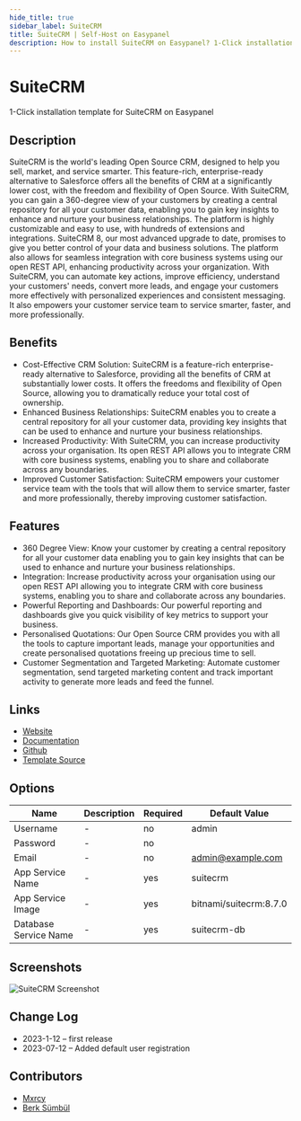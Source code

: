 ```yaml
---
hide_title: true
sidebar_label: SuiteCRM
title: SuiteCRM | Self-Host on Easypanel
description: How to install SuiteCRM on Easypanel? 1-Click installation template for SuiteCRM on Easypanel
---
```


<!-- generated -->

# SuiteCRM

1-Click installation template for SuiteCRM on Easypanel

## Description

SuiteCRM is the world&#39;s leading Open Source CRM, designed to help you sell, market, and service smarter. This feature-rich, enterprise-ready alternative to Salesforce offers all the benefits of CRM at a significantly lower cost, with the freedom and flexibility of Open Source. With SuiteCRM, you can gain a 360-degree view of your customers by creating a central repository for all your customer data, enabling you to gain key insights to enhance and nurture your business relationships. The platform is highly customizable and easy to use, with hundreds of extensions and integrations. SuiteCRM 8, our most advanced upgrade to date, promises to give you better control of your data and business solutions. The platform also allows for seamless integration with core business systems using our open REST API, enhancing productivity across your organization. With SuiteCRM, you can automate key actions, improve efficiency, understand your customers&#39; needs, convert more leads, and engage your customers more effectively with personalized experiences and consistent messaging. It also empowers your customer service team to service smarter, faster, and more professionally.

## Benefits

- Cost-Effective CRM Solution: SuiteCRM is a feature-rich enterprise-ready alternative to Salesforce, providing all the benefits of CRM at substantially lower costs. It offers the freedoms and flexibility of Open Source, allowing you to dramatically reduce your total cost of ownership.
- Enhanced Business Relationships: SuiteCRM enables you to create a central repository for all your customer data, providing key insights that can be used to enhance and nurture your business relationships.
- Increased Productivity: With SuiteCRM, you can increase productivity across your organisation. Its open REST API allows you to integrate CRM with core business systems, enabling you to share and collaborate across any boundaries.
- Improved Customer Satisfaction: SuiteCRM empowers your customer service team with the tools that will allow them to service smarter, faster and more professionally, thereby improving customer satisfaction.

## Features

- 360 Degree View: Know your customer by creating a central repository for all your customer data enabling you to gain key insights that can be used to enhance and nurture your business relationships.
- Integration: Increase productivity across your organisation using our open REST API allowing you to integrate CRM with core business systems, enabling you to share and collaborate across any boundaries.
- Powerful Reporting and Dashboards: Our powerful reporting and dashboards give you quick visibility of key metrics to support your business.
- Personalised Quotations: Our Open Source CRM provides you with all the tools to capture important leads, manage your opportunities and create personalised quotations freeing up precious time to sell.
- Customer Segmentation and Targeted Marketing: Automate customer segmentation, send targeted marketing content and track important activity to generate more leads and feed the funnel.

## Links

- [Website](https://suitecrm.com/)
- [Documentation](https://docs.suitecrm.com/)
- [Github](https://github.com/salesagility/SuiteCRM)
- [Template Source](https://github.com/easypanel-io/templates/tree/main/templates/suitecrm)

## Options

Name | Description | Required | Default Value
-|-|-|-
Username | - | no | admin
Password | - | no | 
Email | - | no | admin@example.com
App Service Name | - | yes | suitecrm
App Service Image | - | yes | bitnami/suitecrm:8.7.0
Database Service Name | - | yes | suitecrm-db

## Screenshots

![SuiteCRM Screenshot](./assets/screenshot.png)

## Change Log

- 2023-1-12 – first release
- 2023-07-12 – Added default user registration

## Contributors

- [Mxrcy](https://github.com/DrMxrcy)
- [Berk Sümbül](https://berksmbl.com)
